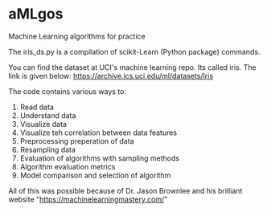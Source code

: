# aMLgos
Machine Learning algorithms for practice

The iris_ds.py is a compilation of scikit-Learn (Python package) commands.

You can find the dataset at UCI's machine learning repo. Its called iris. The link is given below:
https://archive.ics.uci.edu/ml/datasets/Iris

The code contains various ways to:

1. Read data
2. Understand data
3. Visualize data
4. Visualize teh correlation between data features
5. Preprocessing preperation of data
6. Resampling data
7. Evaluation of algorithms with sampling methods
8. Algorithm evaluation metrics
9. Model comparison and selection of algorithm

All of this was possible because of Dr. Jason Brownlee and his brilliant website "https://machinelearningmastery.com/"
